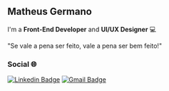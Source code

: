 ## Matheus Germano

I'm a **Front-End Developer** and **UI/UX Designer** 💻

"Se vale a pena ser feito, vale a pena ser bem feito!"

### Social 🌐

[![Linkedin Badge](https://img.shields.io/badge/-Matheus%20Germano-6633cc?style=flat-square&logo=Linkedin&logoColor=white&link=https://www.linkedin.com/in/mgermanodev/)](https://www.linkedin.com/in/mgermanodev/) 
[![Gmail Badge](https://img.shields.io/badge/-dev.mgermano@gmail.com-6633cc?style=flat-square&logo=Gmail&logoColor=white&link=mailto:dev.mgermano@gmail.com)](mailto:dev.mgermano@gmail.com)

